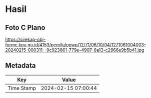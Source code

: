 # Hasil

## Foto C Plano

https://sirekap-obj-formc.kpu.go.id/4153/pemilu/ppwp/12/71/06/10/04/1271061004003-20240215-000311--9c923661-779e-4907-8a13-c2966e9b5b41.jpg


## Metadata

| Key        | Value               |
| ---------- | ------------------- |
| Time Stamp | 2024-02-15 07:00:44 |



